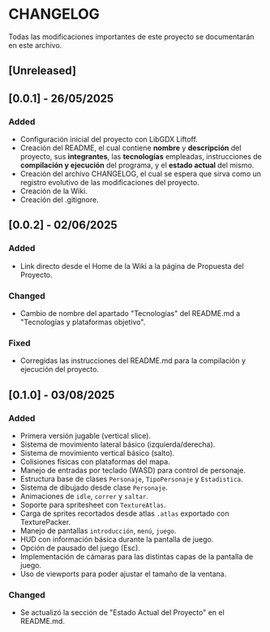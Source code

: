 # CHANGELOG
Todas las modificaciones importantes de este proyecto se documentarán en este archivo.

## [Unreleased]

## [0.0.1] - 26/05/2025

### Added
- Configuración inicial del proyecto con LibGDX Liftoff.
- Creación del README, el cual contiene **nombre** y **descripción** del proyecto, sus **integrantes**, las **tecnologías** empleadas, instrucciones de **compilación y ejecución** del programa, y el **estado actual** del mismo.
- Creación del archivo CHANGELOG, el cual se espera que sirva como un registro evolutivo de las modificaciones del proyecto.
- Creación de la Wiki.
- Creación del .gitignore.

## [0.0.2] - 02/06/2025
### Added
- Link directo desde el Home de la Wiki a la página de Propuesta del Proyecto.
### Changed
- Cambio de nombre del apartado "Tecnologías" del README.md a "Tecnologías y plataformas objetivo".
### Fixed
- Corregidas las instrucciones del README.md para la compilación y ejecución del proyecto.

## [0.1.0] - 03/08/2025
### Added
- Primera versión jugable (vertical slice).
- Sistema de movimiento lateral básico (izquierda/derecha).
- Sistema de movimiento vertical básico (salto).
- Colisiones físicas con plataformas del mapa.
- Manejo de entradas por teclado (WASD) para control de personaje.
- Estructura base de clases `Personaje`, `TipoPersonaje` y `Estadistica`.
- Sistema de dibujado desde clase `Personaje`.
- Animaciones de `idle`, `correr` y `saltar`.
- Soporte para spritesheet con `TextureAtlas`.
- Carga de sprites recortados desde atlas `.atlas` exportado con TexturePacker.
- Manejo de pantallas `introducción`, `menú`, `juego`.
- HUD con información básica durante la pantalla de juego.
- Opción de pausado del juego (Esc).
- Implementación de cámaras para las distintas capas de la pantalla de juego.
- Uso de viewports para poder ajustar el tamaño de la ventana.

### Changed
- Se actualizó la sección de "Estado Actual del Proyecto" en el README.md.
